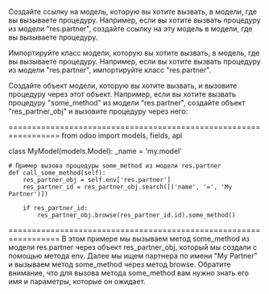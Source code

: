 Создайте ссылку на модель, которую вы хотите вызвать, в модели, где вы вызываете процедуру.
Например, если вы хотите вызвать процедуру из модели "res.partner", создайте ссылку на эту модель в модели, где вы вызываете процедуру.

Импортируйте класс модели, которую вы хотите вызвать, в модель, где вы вызываете процедуру.
Например, если вы хотите вызвать процедуру из модели "res.partner", импортируйте класс "res.partner".

Создайте объект модели, которую вы хотите вызвать, и вызовите процедуру через этот объект.
Например, если вы хотите вызвать процедуру "some_method" из модели "res.partner", создайте объект "res_partner_obj" и вызовите процедуру через него:

=================================================================
from odoo import models, fields, api

class MyModel(models.Model):
    _name = 'my.model'

    # Пример вызова процедуры some_method из модели res.partner
    def call_some_method(self):
        res_partner_obj = self.env['res.partner']
        res_partner_id = res_partner_obj.search([('name', '=', 'My Partner')])

        if res_partner_id:
            res_partner_obj.browse(res_partner_id.id).some_method()

=================================================================
В этом примере мы вызываем метод some_method из модели res.partner через объект res_partner_obj,
который мы создали с помощью метода env.
Далее мы ищем партнера по имени "My Partner" и вызываем метод some_method через метод browse.
Обратите внимание, что для вызова метода some_method вам нужно знать его имя и параметры, которые он ожидает.